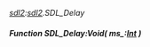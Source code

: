 _[sdl2](../../modules/sdl2/sdl2-module.md):[sdl2](../../modules/sdl2/sdl2-module.md).SDL\_Delay_
##### Function SDL\_Delay:Void( ms_:[Int](../../modules/wonkey/wonkey-types-int.md) )
